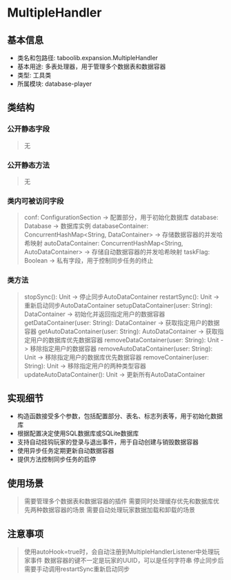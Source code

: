 # MultipleHandler

## 基本信息
- 类名和包路径: taboolib.expansion.MultipleHandler
- 基本用途: 多表处理器，用于管理多个数据表和数据容器
- 类型: 工具类
- 所属模块: database-player

## 类结构

### 公开静态字段
> 无

### 公开静态方法
> 无

### 类内可被访问字段
> conf: ConfigurationSection -> 配置部分，用于初始化数据库
> database: Database -> 数据库实例
> databaseContainer: ConcurrentHashMap<String, DataContainer> -> 存储数据容器的并发哈希映射
> autoDataContainer: ConcurrentHashMap<String, AutoDataContainer> -> 存储自动数据容器的并发哈希映射
> taskFlag: Boolean -> 私有字段，用于控制同步任务的终止

### 类方法
> stopSync(): Unit -> 停止同步AutoDataContainer
> restartSync(): Unit -> 重新启动同步AutoDataContainer
> setupDataContainer(user: String): DataContainer -> 初始化并返回指定用户的数据容器
> getDataContainer(user: String): DataContainer -> 获取指定用户的数据容器
> getAutoDataContainer(user: String): AutoDataContainer -> 获取指定用户的数据库优先数据容器
> removeDataContainer(user: String): Unit -> 移除指定用户的数据容器
> removeAutoDataContainer(user: String): Unit -> 移除指定用户的数据库优先数据容器
> removeContainer(user: String): Unit -> 移除指定用户的两种类型容器
> updateAutoDataContainer(): Unit -> 更新所有AutoDataContainer

## 实现细节
- 构造函数接受多个参数，包括配置部分、表名、标志列表等，用于初始化数据库
- 根据配置决定使用SQL数据库或SQLite数据库
- 支持自动挂钩玩家的登录与退出事件，用于自动创建与销毁数据容器
- 使用异步任务定期更新自动数据容器
- 提供方法控制同步任务的启停

## 使用场景
> 需要管理多个数据表和数据容器的插件
> 需要同时处理缓存优先和数据库优先两种数据容器的场景
> 需要自动处理玩家数据加载和卸载的场景

## 注意事项
> 使用autoHook=true时，会自动注册到MultipleHandlerListener中处理玩家事件
> 数据容器的键不一定是玩家的UUID，可以是任何字符串
> 停止同步后需要手动调用restartSync重新启动同步
